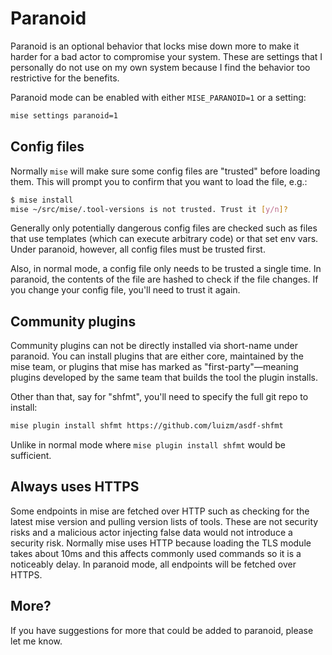 # Paranoid

Paranoid is an optional behavior that locks mise down more to make it harder
for a bad actor to compromise your system. These are settings that I
personally do not use on my own system because I find the behavior too
restrictive for the benefits.

Paranoid mode can be enabled with either `MISE_PARANOID=1` or a setting:

```sh
mise settings paranoid=1
```

## Config files

Normally `mise` will make sure some config files are "trusted" before loading
them. This will prompt you to confirm that you want to load the file, e.g.:

```sh
$ mise install
mise ~/src/mise/.tool-versions is not trusted. Trust it [y/n]?
```

Generally only potentially dangerous config files are checked such as files
that use templates (which can execute arbitrary code) or that set env vars.
Under paranoid, however, all config files must be trusted first.

Also, in normal mode, a config file only needs to be trusted a single time.
In paranoid, the contents of the file are hashed to check if the file changes.
If you change your config file, you'll need to trust it again.

## Community plugins

Community plugins can not be directly installed via short-name under paranoid.
You can install plugins that are either core, maintained by the mise team,
or plugins that mise has marked as "first-party"—meaning plugins developed by
the same team that builds the tool the plugin installs.

Other than that, say for "shfmt", you'll need to specify the full git repo
to install:

```sh
mise plugin install shfmt https://github.com/luizm/asdf-shfmt
```

Unlike in normal mode where `mise plugin install shfmt` would be sufficient.

## Always uses HTTPS

Some endpoints in mise are fetched over HTTP such as checking for the latest mise
version and pulling version lists of tools. These are not security risks and a
malicious actor injecting false data would not introduce a security risk.
Normally mise uses HTTP because loading the TLS module takes about 10ms and this
affects commonly used commands so it is a noticeably delay.
In paranoid mode, all endpoints will be fetched over HTTPS.

## More?

If you have suggestions for more that could be added to paranoid, please let
me know.
